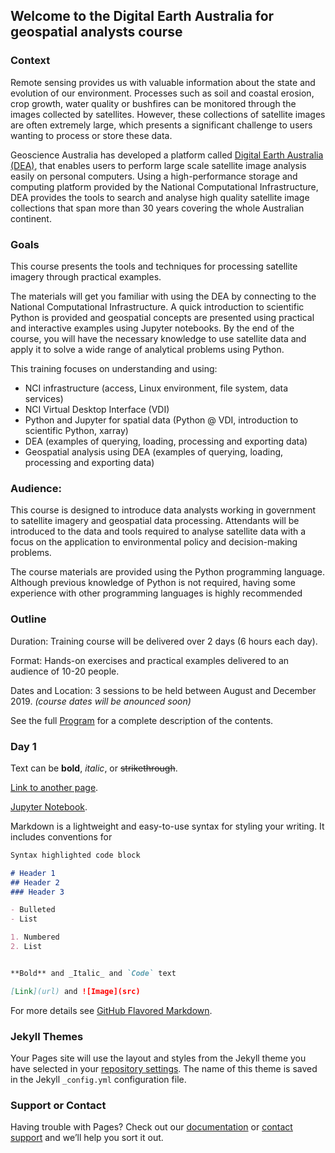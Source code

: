 ## Welcome to the Digital Earth Australia for geospatial analysts course

### Context

Remote sensing provides us with valuable information about the state and evolution of our environment. Processes such as soil and coastal erosion, crop growth, water quality or bushfires can be monitored through the images collected by satellites. However, these collections of satellite images are often extremely large, which presents a significant challenge to users wanting to process or store these data. 

Geoscience Australia has developed a platform called [Digital Earth Australia (DEA)](https://www.ga.gov.au/dea), that enables users to perform large scale satellite image analysis easily on personal computers.  Using a high-performance storage and computing platform provided by the National Computational Infrastructure, DEA provides the tools to search and analyse high quality satellite image collections that span more than 30 years covering the whole Australian continent.

### Goals

This course presents the tools and techniques for processing satellite imagery through practical examples.

The materials will get you familiar with using the DEA by connecting to the National Computational Infrastructure. A quick introduction to scientific Python is provided and geospatial concepts are presented using practical and interactive examples using Jupyter notebooks. By the end of the course, you will have the necessary knowledge to use satellite data and apply it to solve a wide range of analytical problems using Python.

This training focuses on understanding and using:

- NCI infrastructure (access, Linux environment, file system, data services)
- NCI Virtual Desktop Interface (VDI)
- Python and Jupyter for spatial data (Python @ VDI, introduction to scientific Python, xarray)
- DEA (examples of querying, loading, processing and exporting data)
- Geospatial analysis using DEA (examples of querying, loading, processing and exporting data)

### Audience: 

This course is designed to introduce data analysts working in government to satellite imagery and geospatial data processing. Attendants will be introduced to the data and tools required to analyse satellite data with a focus on the application to environmental policy and decision-making problems.

The course materials are provided using the Python programming language. Although previous knowledge of Python is not required, having some experience with other programming languages is highly recommended

### Outline

Duration: Training course will be delivered over 2 days (6 hours each day).

Format: Hands-on exercises and practical examples delivered to an audience of 10-20 people.

Dates and Location: 3 sessions to be held between August and December 2019. _(course dates will be anounced soon)_

See the full [Program](./program.html) for a complete description of the contents.

### Day 1

Text can be **bold**, _italic_, or ~~strikethrough~~.

[Link to another page](./another-page.html).

[Jupyter Notebook](./jupyter.html).

Markdown is a lightweight and easy-to-use syntax for styling your writing. It includes conventions for

```markdown
Syntax highlighted code block

# Header 1
## Header 2
### Header 3

- Bulleted
- List

1. Numbered
2. List


**Bold** and _Italic_ and `Code` text

[Link](url) and ![Image](src)
```

For more details see [GitHub Flavored Markdown](https://guides.github.com/features/mastering-markdown/).

### Jekyll Themes

Your Pages site will use the layout and styles from the Jekyll theme you have selected in your [repository settings](https://github.com/ANU-WALD/dea_training/settings). The name of this theme is saved in the Jekyll `_config.yml` configuration file.

### Support or Contact

Having trouble with Pages? Check out our [documentation](https://help.github.com/categories/github-pages-basics/) or [contact support](https://github.com/contact) and we’ll help you sort it out.
